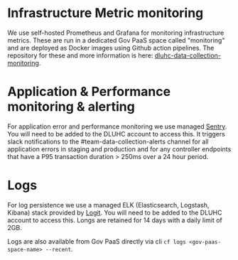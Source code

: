 # Infrastructure Metric monitoring

We use self-hosted Prometheus and Grafana for monitoring infrastructure metrics. These are run in a dedicated Gov PaaS space called "monitoring" and are deployed as Docker images using Github action pipelines. The repository for these and more information is here: [dluhc-data-collection-monitoring](https://github.com/communitiesuk/dluhc-data-collection-monitoring).

# Application & Performance monitoring & alerting

For application error and performance monitoring we use managed [Sentry](https://sentry.io/organizations/dluhc-core). You will need to be added to the DLUHC account to access this. It triggers slack notifications to the #team-data-collection-alerts channel for all application errors in staging and production and for any controller endpoints that have a P95 transaction duration > 250ms over a 24 hour period.

# Logs

For log persistence we use a managed ELK (Elasticsearch, Logstash, Kibana) stack provided by [Logit](https://logit.io/). You will need to be added to the DLUHC account to access this. Longs are retained for 14 days with a daily limit of 2GB.

Logs are also available from Gov PaaS directly via cli `cf logs <gov-paas-space-name> --recent`.
